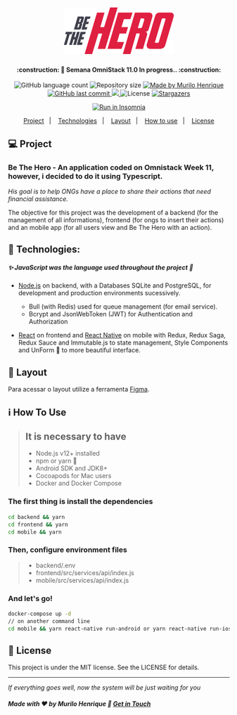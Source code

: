 
<h1 align="center">
    <img alt="BeTheHero" title="#BeTheHero" src=".github/logo-be-the-hero.svg" width="250px" />
</h1>

<h4 align="center">
	:construction: 🚀 Semana OmniStack 11.0 In progress.. :construction:
</h4>
<p align="center">
  <img alt="GitHub language count" src="https://img.shields.io/github/languages/count/murilokaos/BeTheHero?color=%23007acc">

  <img alt="Repository size" src="https://img.shields.io/github/repo-size/murilokaos/BeTheHero">
	
  <a href="https://www.linkedin.com/in/omurilo/">
    <img alt="Made by Murilo Henrique" src="https://img.shields.io/badge/made%20by-Murilo Henrique-%23f7d353">
  </a>

  <a href="https://github.com/murilokaos/BeTheHero/commits/master">
    <img alt="GitHub last commit" src="https://img.shields.io/github/last-commit/murilokaos/BeTheHero?color=24292e">
  </a>

  <a aria-label="Completed" href="https://rocketseat.com.br/week-11">
    <img src="https://img.shields.io/badge/OmniStack-done-green?logo=data:image/png;base64,iVBORw0KGgoAAAANSUhEUgAAABAAAAAQCAMAAAAoLQ9TAAAALVBMVEVHcExxWsF0XMJzXMJxWcFsUsD///9jRrzY0u6Xh9Gsn9n39fyMecy0qd2bjNJWBT0WAAAABHRSTlMA2Do606wF2QAAAGlJREFUGJVdj1cWwCAIBLEsRU3uf9xobDH8+GZwUYi8i6ucJwrxKE+7D0G9Q4vlYqtmCSjndr4CgCgzlyFgfKfKCVO0LrPKjmiqMxGXkJwNnXskqWG+1oSM+BSwD8f29YLNjvx/OQrn+g99oQSoNmt3PgAAAABJRU5ErkJggg==&color=7159c1"></img>
  </a>
  <img alt="License" src="https://img.shields.io/badge/license-MIT-brightgreen">
   <a href="https://github.com/murilokaos/BeTheHero/stargazers">
    <img alt="Stargazers" src="https://img.shields.io/github/stars/murilokaos/BeTheHero?style=social">
  </a>
</p>

<p align="center">
  <a href="https://insomnia.rest/run/?label=SemanaOmnistack11&uri=https://raw.githubusercontent.com/murilokaos/BeTheHero/master/backend/docs-29-03-2020.json" target="_blank"><img src="https://insomnia.rest/images/run.svg" alt="Run in Insomnia"></a>
</p>

<p align="center">
  <a href="#-project">Project</a>&nbsp;&nbsp;&nbsp;|&nbsp;&nbsp;&nbsp;
  <a href="#rocket-Technologies">Technologies</a>&nbsp;&nbsp;&nbsp;|&nbsp;&nbsp;&nbsp;
  <a href="#-layout">Layout</a>&nbsp;&nbsp;&nbsp;|&nbsp;&nbsp;&nbsp;
  <a href="#information_source-how-to-use">How to use</a>&nbsp;&nbsp;&nbsp;|&nbsp;&nbsp;&nbsp;
  <a href="#-license">License</a>
</p>

## 💻 Project

### Be The Hero - An application coded on Omnistack Week 11, however, i decided to do it using Typescript.

*His goal is to help ONGs have a place to share their actions that need financial assistance.*

The objective for this project was the development of a backend (for the management of all informations), frontend (for ongs to insert their actions) and an mobile app (for all users view and Be The Hero with an action).

## :rocket: Technologies:
##### :sparkles: JavaScript was the language used throughout the project :revolving_hearts:

* [Node.js](https://nodejs.org/en/) on backend, with a Databases SQLite and PostgreSQL, for development and production environments sucessively.
  * Bull (with Redis) used for queue management (for email service).
  * Bcrypt and JsonWebToken (JWT) for Authentication and Authorization

* [React](https://reactjs.org) on frontend and [React Native](https://facebook.github.io/react-native/) on mobile with Redux, Redux Saga, Redux Sauce and Immutable.js to state management, Style Components and UnForm :revolving_hearts: to more beautiful interface.

## 🔖 Layout

Para acessar o layout utilize a ferramenta [Figma](https://www.figma.com/file/2C2yvw7jsCOGmaNUDftX9n/Be-The-Hero---OmniStack-11?node-id=0%3A1).

## :information_source: How To Use

> ## It is necessary to have
> - Node.js v12+ installed
> - npm or yarn :revolving_hearts:
> - Android SDK and JDK8+
> - Cocoapods for Mac users
> - Docker and Docker Compose

### The first thing is install the dependencies
  
```bash
cd backend && yarn
cd frontend && yarn
cd mobile && yarn
```

### Then, configure environment files

>  * backend/.env
>  * frontend/src/services/api/index.js
>  * mobile/src/services/api/index.js

### And let's go!

```bash
docker-compose up -d
// on another command line
cd mobile && yarn react-native run-android or yarn react-native run-ios
```


## 📝 License

This project is under the MIT license. See the LICENSE for details.

***

*If everything goes well, now the system will be just waiting for you*

##### Made with ♥ by Murilo Henrique 👋 [Get in Touch](https://www.linkedin.com/in/omurilo)
